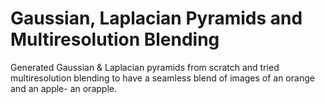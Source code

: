 # Gaussian, Laplacian Pyramids and Multiresolution Blending
 Generated Gaussian & Laplacian pyramids from scratch and tried multiresolution blending to have a seamless blend of images of an orange and an apple- an orapple.
